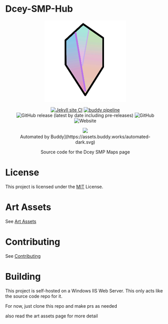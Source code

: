 # Dcey-SMP-Hub
<div align=center>
<img src="Dcey SMP Logo V4 Release (256 Resize).png">

[![Jekyll site CI](https://github.com/No767/Dcey-SMP-Hub/actions/workflows/jekyll.yml/badge.svg?branch=main)](https://github.com/No767/Dcey-SMP-Hub/actions/workflows/jekyll.yml) [![buddy pipeline](https://app.buddy.works/ctg102b/dcey-smp-hub/pipelines/pipeline/332341/badge.svg?token=d3541d3597e44b90d7a4295ba37cd7926c70f92ee801544bd38436f66a80c171 "buddy pipeline")](https://app.buddy.works/ctg102b/dcey-smp-hub/pipelines/pipeline/332341) <img alt="GitHub release (latest by date including pre-releases)" src="https://img.shields.io/github/v/release/No767/Dcey-SMP-Hub?include_prereleases"> <img alt="GitHub" src="https://img.shields.io/github/license/No767/Dcey-SMP-Hub"> <img alt="Website" src="https://img.shields.io/website?down_color=red&down_message=offline&up_color=green&up_message=online&url=https%3A%2F%2Fmaps.dcey.net">
  
  <figure><img src="https://buddy.works" /><figcaption>Automated by Buddy](https://assets.buddy.works/automated-dark.svg)</figcaption></figure>


Source code for the Dcey SMP Maps page

<div align=left>

# License
This project is licensed under the [MIT](https://github.com/No767/Dcey-SMP-Hub/blob/master/LICENSE) License. 

# Art Assets
See [Art Assets](https://github.com/No767/Dcey-SMP-Hub/blob/master/Art%20Assets.md)

# Contributing 
See [Contributing](https://github.com/No767/Dcey-SMP-Hub/blob/master/contributing.md)
# Building
This project is self-hosted on a Windows IIS Web Server. This only acts like the source code repo for it. 

For now, just clone this repo and make prs as needed

also read the art assets page for more detail
